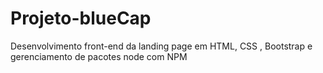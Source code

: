 # Projeto-blueCap
Desenvolvimento front-end da landing page em HTML, CSS , Bootstrap e gerenciamento de pacotes node com NPM

